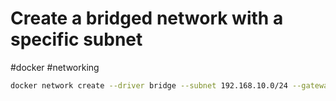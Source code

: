 # Create a bridged network with a specific subnet

#docker #networking

```bash
docker network create --driver bridge --subnet 192.168.10.0/24 --gateway 192.168.10.1 my-network-name
```



